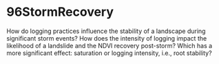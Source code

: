 # 96StormRecovery
How do logging practices influence the stability of a landscape during significant storm events? How does the intensity of logging impact the likelihood of a landslide and the NDVI recovery post-storm? Which has a more significant effect: saturation or logging intensity, i.e., root stability?
